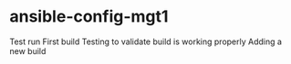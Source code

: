 # ansible-config-mgt1
Test run
First build
Testing to validate build is working properly
Adding a new build
